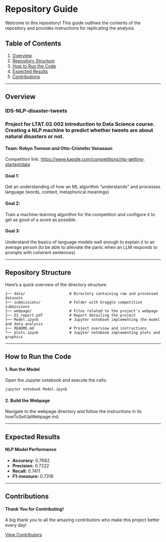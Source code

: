 # Repository Guide

Welcome to this repository! This guide outlines the contents of the repository and provides instructions for replicating the analysis.

## Table of Contents
1. [Overview](#overview)
2. [Repository Structure](#repository-structure)
3. [How to Run the Code](#how-to-run-the-code)
4. [Expected Results](#expected-results)
5. [Contributions](#contributions)

---

## Overview
### IDS-NLP-disaster-tweets
### Project for LTAT.02.002 Introduction to Data Science course. Creating a NLP machine to predict whether tweets are about natural disasters or not.
#### Team: Robyn Tomson and Otto-Cristofer Vanasaun


Competition link: https://www.kaggle.com/competitions/nlp-getting-started/data

#### Goal 1: 
Get an understanding of how an ML algorithm “understands” and processes language (words, context, metaphorical meanings)

#### Goal 2: 
Train a machine-learning algorithm for the competition and configure it to get as good of a score as possible.

#### Goal 3: 
Understand the basics of language models well enough to explain it to an average person (to be able to alleviate the panic when an LLM responds to prompts with coherent sentences).

___

## Repository Structure

Here’s a quick overview of the directory structure:

```plaintext
├── data/                    # Directory containing raw and processed datasets
├── submissions/             # Folder with kraggle competition submissions
├── webpage/                 # Files related to the project's webpage
├── E2_report.pdf            # Report detailing the project
├── Model.ipynb              # Jupyter notebook implementing the model and data analysis
├── README.md                # Project overview and instructions
└── plots.ipynb              # Jupyter notebook implementing plots and graphics

```

___

## How to Run the Code

#### 1. Run the Model
Open the Jupyter notebook and execute the cells:

```bash
jupyter notebook Model.ipynb
```

#### 2. Build the Webpage

Navigate to the webpage directory and follow the instructions in its howToSetUpWebpage.md.
___

## Expected Results

#### NLP Model Performance

- **Accuracy:** 0.7682
- **Precision:** 0.7222 
- **Recall:** 0.7411
- **F1-measure:** 0.7316



___

## Contributions

#### Thank You for Contributing!

A big thank you to all the amazing contributors who make this project better every day! 

[View Contributors](https://github.com/Otto-Cristofer-Vanasaun/IDS-NLP-disaster-tweets/graphs/contributors)

